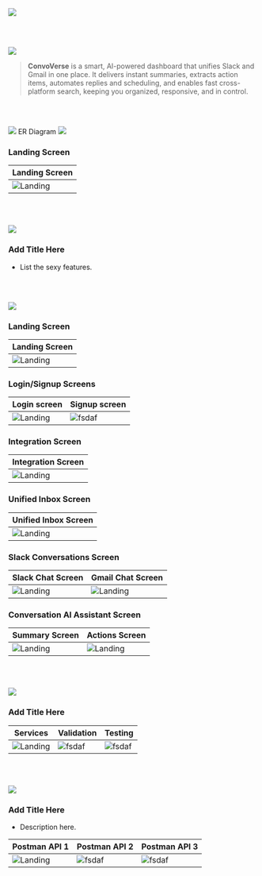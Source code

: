 <img src="./readme/title1.svg"/>

<br><br>

<!-- project overview -->
<img src="./readme/title2.svg"/>

> **ConvoVerse** is a smart, AI-powered dashboard that unifies Slack and Gmail in one place. It delivers instant summaries, extracts action items, automates replies and scheduling, and enables fast cross-platform search, keeping you organized, responsive, and in control.

<br><br>

<!-- System Design -->
<img src="./readme/title3.svg"/>
ER Diagram
<img src="./readme/demo/ER.png"/>

### Landing Screen

| Landing Screen                          |
| --------------------------------------- |
| ![Landing](./readme/demo/LandingPage.png) |


<br><br>

<!-- Project Highlights -->
<img src="./readme/title4.svg"/>

### Add Title Here

- List the sexy features.

<br><br>

<!-- Demo -->
<img src="./readme/title5.svg"/>

### Landing Screen

| Landing Screen                          |
| --------------------------------------- |
| ![Landing](./readme/demo/LandingPage.png) |


### Login/Signup Screens

| Login screen                            | Signup screen                       |
| --------------------------------------- | ------------------------------------- |
| ![Landing](./readme/demo/Login.png) | ![fsdaf](./readme/demo/Signup.png) |


### Integration Screen
| Integration Screen                          |
| --------------------------------------- |
| ![Landing](./readme/demo/Integration.png) |

### Unified Inbox Screen
| Unified Inbox Screen                       |
| --------------------------------------- |
| ![Landing](./readme/demo/Unified-Inbox.png) |

### Slack Conversations Screen                  
| Slack Chat Screen                       |  Gmail Chat Screen                      |
| --------------------------------------- | ------------------------------------- |
| ![Landing](./readme/demo/Channel.png)   | ![Landing](./readme/demo/Mail.png) |

### Conversation AI Assistant Screen                  
| Summary Screen                       |  Actions Screen                      |
| --------------------------------------- | ------------------------------------- |
| ![Landing](./readme/demo/Chat-Summary.png)   | ![Landing](./readme/demo/Chat-Actions.png) |

<br><br>

<!-- Development & Testing -->
<img src="./readme/title6.svg"/>

### Add Title Here


| Services                            | Validation                       | Testing                        |
| --------------------------------------- | ------------------------------------- | ------------------------------------- |
| ![Landing](./readme/demo/1440x1024.png) | ![fsdaf](./readme/demo/1440x1024.png) | ![fsdaf](./readme/demo/1440x1024.png) |


<br><br>

<!-- Deployment -->
<img src="./readme/title7.svg"/>

### Add Title Here

- Description here.


| Postman API 1                            | Postman API 2                       | Postman API 3                        |
| --------------------------------------- | ------------------------------------- | ------------------------------------- |
| ![Landing](./readme/demo/1440x1024.png) | ![fsdaf](./readme/demo/1440x1024.png) | ![fsdaf](./readme/demo/1440x1024.png) |

<br><br>

